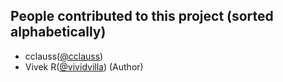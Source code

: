 ## People contributed to this project (sorted alphabetically)

- cclauss([@cclauss](https://github.com/cclauss))
- Vivek R([@vividvilla](https://github.com/vividvilla)) (Author)